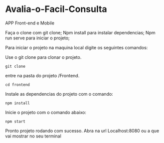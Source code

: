 # Avalia-o-Facil-Consulta
APP Front-end e Mobile 

Faça o clone com git clone;
Npm install para instalar dependencias;
Npm run serve para iniciar o projeto; 

Para iniciar o projeto na maquina local digite os seguintes comandos: 


Use o git clone para clonar o projeto.
```
git clone
```
entre na pasta do projeto /Frontend.

```
cd frontend
```
Instale as dependencias do projeto com o comando:

```
npm install 
```

Inicie o projeto com o comando abaixo: 

```
npm start
```

Pronto projeto rodando com sucesso. Abra na url Localhost:8080 ou a que vai mostrar no seu terminal
